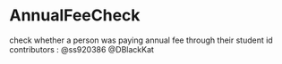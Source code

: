 # AnnualFeeCheck
check whether a person was paying annual fee through their student id
contributors : @ss920386 @DBlackKat
